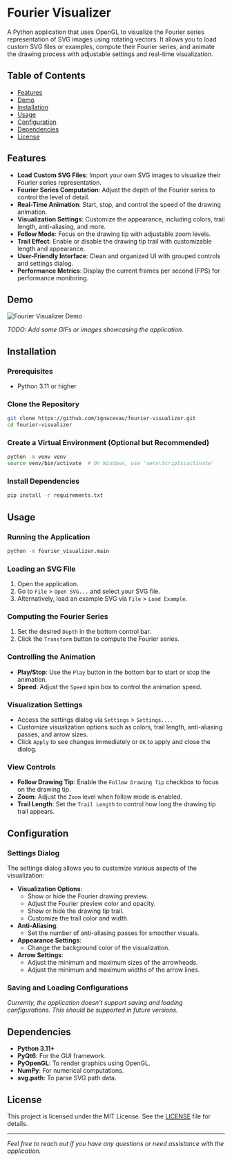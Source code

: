 # Fourier Visualizer

A Python application that uses OpenGL to visualize the Fourier series representation of SVG images using rotating vectors. It allows you to load custom SVG files or examples, compute their Fourier series, and animate the drawing process with adjustable settings and real-time visualization.

## Table of Contents

- [Features](#features)
- [Demo](#demo)
- [Installation](#installation)
- [Usage](#usage)
- [Configuration](#configuration)
- [Dependencies](#dependencies)
- [License](#license)

## Features

- **Load Custom SVG Files**: Import your own SVG images to visualize their Fourier series representation.
- **Fourier Series Computation**: Adjust the depth of the Fourier series to control the level of detail.
- **Real-Time Animation**: Start, stop, and control the speed of the drawing animation.
- **Visualization Settings**: Customize the appearance, including colors, trail length, anti-aliasing, and more.
- **Follow Mode**: Focus on the drawing tip with adjustable zoom levels.
- **Trail Effect**: Enable or disable the drawing tip trail with customizable length and appearance.
- **User-Friendly Interface**: Clean and organized UI with grouped controls and settings dialog.
- **Performance Metrics**: Display the current frames per second (FPS) for performance monitoring.

## Demo

![Fourier Visualizer Demo](assets/demo.gif)

*TODO: Add some GIFs or images showcasing the application.*

## Installation

### Prerequisites

- Python 3.11 or higher

### Clone the Repository

```bash
git clone https://github.com/ignacevau/fourier-visualizer.git
cd fourier-visualizer
```

### Create a Virtual Environment (Optional but Recommended)

```bash
python -m venv venv
source venv/bin/activate  # On Windows, use 'venv\Scripts\activate'
```

### Install Dependencies

```bash
pip install -r requirements.txt
```


## Usage

### Running the Application

```bash
python -m fourier_visualizer.main
```


### Loading an SVG File

1. Open the application.
2. Go to `File` > `Open SVG...` and select your SVG file.
3. Alternatively, load an example SVG via `File` > `Load Example`.

### Computing the Fourier Series

1. Set the desired `Depth` in the bottom control bar.
2. Click the `Transform` button to compute the Fourier series.

### Controlling the Animation

- **Play/Stop**: Use the `Play` button in the bottom bar to start or stop the animation.
- **Speed**: Adjust the `Speed` spin box to control the animation speed.

### Visualization Settings

- Access the settings dialog via `Settings` > `Settings...`.
- Customize visualization options such as colors, trail length, anti-aliasing passes, and arrow sizes.
- Click `Apply` to see changes immediately or `OK` to apply and close the dialog.

### View Controls

- **Follow Drawing Tip**: Enable the `Follow Drawing Tip` checkbox to focus on the drawing tip.
- **Zoom**: Adjust the `Zoom` level when follow mode is enabled.
- **Trail Length**: Set the `Trail Length` to control how long the drawing tip trail appears.

## Configuration

### Settings Dialog

The settings dialog allows you to customize various aspects of the visualization:

- **Visualization Options**:
  - Show or hide the Fourier drawing preview.
  - Adjust the Fourier preview color and opacity.
  - Show or hide the drawing tip trail.
  - Customize the trail color and width.
- **Anti-Aliasing**:
  - Set the number of anti-aliasing passes for smoother visuals.
- **Appearance Settings**:
  - Change the background color of the visualization.
- **Arrow Settings**:
  - Adjust the minimum and maximum sizes of the arrowheads.
  - Adjust the minimum and maximum widths of the arrow lines.

### Saving and Loading Configurations

*Currently, the application doesn't support saving and loading configurations. This should be supported in future versions.*

## Dependencies

- **Python 3.11+**
- **PyQt6**: For the GUI framework.
- **PyOpenGL**: To render graphics using OpenGL.
- **NumPy**: For numerical computations.
- **svg.path**: To parse SVG path data.


## License

This project is licensed under the MIT License. See the [LICENSE](LICENSE) file for details.


---

*Feel free to reach out if you have any questions or need assistance with the application.*